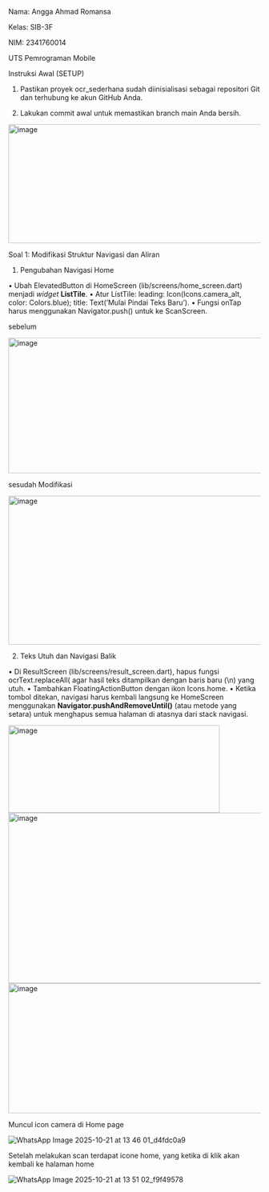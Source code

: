Nama: Angga Ahmad Romansa

Kelas: SIB-3F

NIM: 2341760014


UTS Pemrograman Mobile

Instruksi Awal (SETUP)

1. Pastikan proyek ocr_sederhana sudah diinisialisasi sebagai repositori Git dan terhubung ke akun GitHub Anda.

2. Lakukan commit awal untuk memastikan branch main Anda bersih.

<img width="674" height="238" alt="image" src="https://github.com/user-attachments/assets/8b1ff0fb-c681-40a4-92be-dd28ad89fcac" />


Soal 1: Modifikasi Struktur Navigasi dan Aliran 


1. Pengubahan Navigasi Home

   
• Ubah ElevatedButton di HomeScreen (lib/screens/home_screen.dart) menjadi *widget* **ListTile**.
• Atur ListTile: leading: Icon(Icons.camera_alt, color: Colors.blue);
title: Text(’Mulai Pindai Teks Baru’).
• Fungsi onTap harus menggunakan Navigator.push() untuk ke ScanScreen.

sebelum

<img width="576" height="271" alt="image" src="https://github.com/user-attachments/assets/98d88ba6-55d3-4eb3-9671-83408f5aca75" />


sesudah Modifikasi

   <img width="626" height="298" alt="image" src="https://github.com/user-attachments/assets/974f63fc-0664-4aba-b982-3b71a0d28f17" />


2. Teks Utuh dan Navigasi Balik

• Di ResultScreen (lib/screens/result_screen.dart), hapus fungsi ocrText.replaceAll(
agar hasil teks ditampilkan dengan baris baru (\n) yang utuh.
• Tambahkan FloatingActionButton dengan ikon Icons.home.
• Ketika tombol ditekan, navigasi harus kembali langsung ke HomeScreen menggunakan **Navigator.pushAndRemoveUntil()** (atau metode yang setara)
untuk menghapus semua halaman di atasnya dari stack navigasi.

<img width="422" height="175" alt="image" src="https://github.com/user-attachments/assets/08e438bb-3f0d-49d7-9317-142797399539" />


<img width="551" height="341" alt="image" src="https://github.com/user-attachments/assets/2a3f056a-7f10-4c30-9c8c-2979a8f668ff" />


<img width="589" height="260" alt="image" src="https://github.com/user-attachments/assets/b8c3ba1f-b492-40de-a715-a258df858ed3" />


Muncul icon camera di Home page

![WhatsApp Image 2025-10-21 at 13 46 01_d4fdc0a9](https://github.com/user-attachments/assets/382ba124-818d-4b61-a61e-6ad31c1b34fe)



Setelah melakukan scan terdapat icone home, yang ketika di klik akan kembali ke halaman home


![WhatsApp Image 2025-10-21 at 13 51 02_f9f49578](https://github.com/user-attachments/assets/287c30b3-1d03-4177-997c-08e825eed144)






